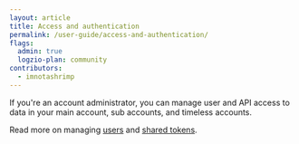```yaml
---
layout: article
title: Access and authentication
permalink: /user-guide/access-and-authentication/
flags:
  admin: true
  logzio-plan: community
contributors:
  - imnotashrimp
---
```


If you're an account administrator, you can manage user and API access to data in your main account, sub accounts, and timeless accounts.

Read more on managing [users](manage-users.html) and [shared tokens](shared-tokens.html).